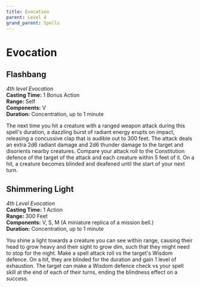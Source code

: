 ```yaml
---
title: Evocation
parent: Level 4
grand_parent: Spells
---
```


# Evocation

## Flashbang
*4th level Evocation*<br>
**Casting Time:** 1 Bonus Action<br>
**Range:** Self<br>
**Components:** V<br>
**Duration:** Concentration, up to 1 minute

The next time you hit a creature with a ranged weapon attack during this spell's duration, a dazzling burst of radiant energy erupts on impact, releasing a concussive clap that is audible out to 300 feet. The attack deals an extra 2d6 radiant damage and 2d6 thunder damage to the target and disorients nearby creatures. Compare your attack roll to the Constitution defence of the target of the attack and each creature within 5 feet of it. On a hit, a creature becomes blinded and deafened until the start of your next turn.

## Shimmering Light
*4th Level Evocation*<br>
**Casting Time:** 1 Action<br>
**Range:** 300 Feet<br>
**Components:** V, S, M (A miniature replica of a mission bell.)<br>
**Duration:** Concentration, up to 1 minute

You shine a light towards a creature you can see within range, causing their head to grow heavy and their sight to grow dim, such that they might need to stop for the night. Make a spell attack roll vs the target's Wisdom defence. On a hit, they are blinded for the duration and gain 1 level of exhaustion. The target can make a Wisdom defence check vs your spell skill at the end of each of their turns, ending the blindness effect on a success.
